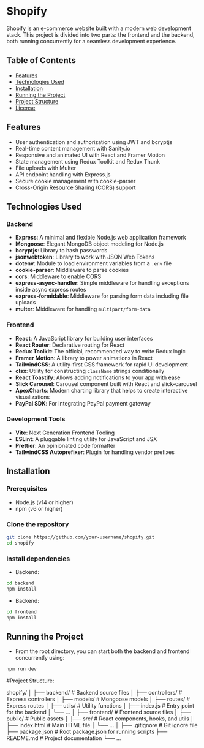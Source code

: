 # Shopify

Shopify is an e-commerce website built with a modern web development stack. This project is divided into two parts: the frontend and the backend, both running concurrently for a seamless development experience.

## Table of Contents

- [Features](#features)
- [Technologies Used](#technologies-used)
- [Installation](#installation)
- [Running the Project](#running-the-project)
- [Project Structure](#project-structure)
- [License](#license)

## Features

- User authentication and authorization using JWT and bcryptjs
- Real-time content management with Sanity.io
- Responsive and animated UI with React and Framer Motion
- State management using Redux Toolkit and Redux Thunk
- File uploads with Multer
- API endpoint handling with Express.js
- Secure cookie management with cookie-parser
- Cross-Origin Resource Sharing (CORS) support

## Technologies Used

### Backend

- **Express**: A minimal and flexible Node.js web application framework
- **Mongoose**: Elegant MongoDB object modeling for Node.js
- **bcryptjs**: Library to hash passwords
- **jsonwebtoken**: Library to work with JSON Web Tokens
- **dotenv**: Module to load environment variables from a `.env` file
- **cookie-parser**: Middleware to parse cookies
- **cors**: Middleware to enable CORS
- **express-async-handler**: Simple middleware for handling exceptions inside async express routes
- **express-formidable**: Middleware for parsing form data including file uploads
- **multer**: Middleware for handling `multipart/form-data`

### Frontend

- **React**: A JavaScript library for building user interfaces
- **React Router**: Declarative routing for React
- **Redux Toolkit**: The official, recommended way to write Redux logic
- **Framer Motion**: A library to power animations in React
- **TailwindCSS**: A utility-first CSS framework for rapid UI development
- **clsx**: Utility for constructing `className` strings conditionally
- **React Toastify**: Allows adding notifications to your app with ease
- **Slick Carousel**: Carousel component built with React and slick-carousel
- **ApexCharts**: Modern charting library that helps to create interactive visualizations
- **PayPal SDK**: For integrating PayPal payment gateway

### Development Tools

- **Vite**: Next Generation Frontend Tooling
- **ESLint**: A pluggable linting utility for JavaScript and JSX
- **Prettier**: An opinionated code formatter
- **TailwindCSS Autoprefixer**: Plugin for handling vendor prefixes

## Installation

### Prerequisites

- Node.js (v14 or higher)
- npm (v6 or higher)

### Clone the repository

```sh
git clone https://github.com/your-username/shopify.git
cd shopify
```

### Install dependencies

- Backend:

```sh
cd backend
npm install
```

- Backend:

```sh
cd frontend
npm install
```

## Running the Project

- From the root directory, you can start both the backend and frontend concurrently using:

```sh
npm run dev
```

#Project Structure:

shopify/
│
├── backend/ # Backend source files
│ ├── controllers/ # Express controllers
│ ├── models/ # Mongoose models
│ ├── routes/ # Express routes
│ ├── utils/ # Utility functions
│ ├── index.js # Entry point for the backend
│ └── ...
│
├── frontend/ # Frontend source files
│ ├── public/ # Public assets
│ ├── src/ # React components, hooks, and utils
│ ├── index.html # Main HTML file
│ └── ...
│
├── .gitignore # Git ignore file
├── package.json # Root package.json for running scripts
├── README.md # Project documentation
└── ...
